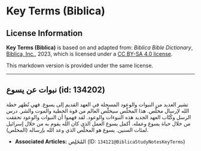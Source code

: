 # Key Terms (Biblica)

## License Information

**Key Terms (Biblica)** is based on and adapted from: _Biblica Bible Dictionary_, [Biblica, Inc.](https://www.biblica.com/), 2023, which is licensed under a [CC BY-SA 4.0 license](https://creativecommons.org/licenses/by-sa/4.0/legalcode.en).

This markdown version is provided under the same license.



--------------------------------

## نبوات عن يسوع (id: 134202)

تشير العديد من النبوات والوعود المسجلة في العهد القديم إلى يسوع. فهي تُظهر خطة الله لإرسال مخلّص. هذا المخلّص سيخلّص العالم من قوة الخطية والموت والشر. درس الرسل وكُتّاب العهد الجديد هذه النبوءات والوعود. لقد فهموا أن النبوات والوعود تحققت من خلال حياة يسوع وعمله. أكمل يسوع العمل الذي كان الله يقوم به من خلال إسرائيل لمئات السنين. يسوع هو المخلّص الذي وعد الله بإرساله (المخلص).

* **Associated Articles:** المُخَلِص (ID: `134121@BiblicaStudyNotesKeyTerms`)

